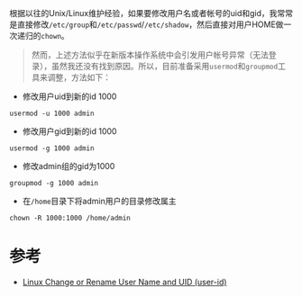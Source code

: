 根据以往的Unix/Linux维护经验，如果要修改用户名或者帐号的uid和gid，我常常是直接修改`/etc/group`和`/etc/passwd`/`/etc/shadow`，然后直接对用户HOME做一次递归的`chown`。

> 然而，上述方法似乎在新版本操作系统中会引发用户帐号异常（无法登录），虽然我还没有找到原因。所以，目前准备采用`usermod`和`groupmod`工具来调整，方法如下：

* 修改用户uid到新的id 1000

```
usermod -u 1000 admin
```

* 修改用户gid到新的id 1000

```
usermod -g 1000 admin
```

* 修改admin组的gid为1000

```
groupmod -g 1000 admin
```

* 在`/home`目录下将admin用户的目录修改属主

```
chown -R 1000:1000 /home/admin
```

# 参考

* [Linux Change or Rename User Name and UID (user-id)](https://www.cyberciti.biz/faq/howto-change-rename-user-name-id/)